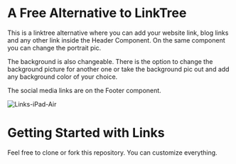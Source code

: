 # A Free Alternative to LinkTree

This is a linktree alternative where you can add your website link, blog links and any other link inside the Header Component. On the same component you can change the portrait pic.

The background is also changeable. There is the option to change the background picture for another one or take the background pic out and add any background color of your choice.

The social media links are on the Footer component.

![Links-iPad-Air](https://user-images.githubusercontent.com/42100507/221054575-0c66f037-7374-4c8b-a018-d11783fdaf1b.jpg)

# Getting Started with Links

Feel free to clone or fork this repository. You can customize everything.

